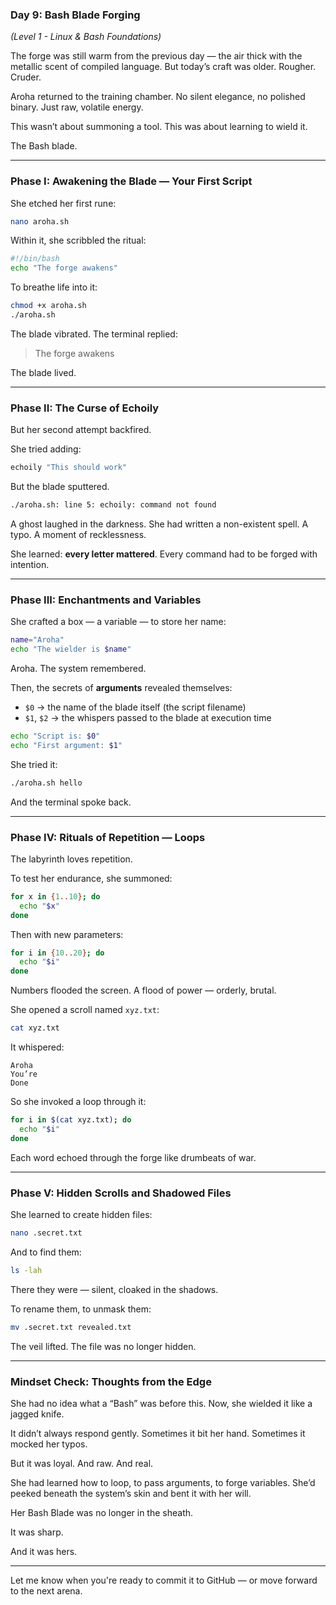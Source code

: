 
### Day 9: Bash Blade Forging

*(Level 1 - Linux & Bash Foundations)*

The forge was still warm from the previous day — the air thick with the metallic scent of compiled language. But today’s craft was older. Rougher. Cruder.

Aroha returned to the training chamber. No silent elegance, no polished binary. Just raw, volatile energy.

This wasn’t about summoning a tool.
This was about learning to wield it.

The Bash blade.

---

### Phase I: Awakening the Blade — Your First Script

She etched her first rune:

```bash
nano aroha.sh
```

Within it, she scribbled the ritual:

```bash
#!/bin/bash
echo "The forge awakens"
```

To breathe life into it:

```bash
chmod +x aroha.sh
./aroha.sh
```

The blade vibrated. The terminal replied:

> The forge awakens

The blade lived.

---

### Phase II: The Curse of Echoily

But her second attempt backfired.

She tried adding:

```bash
echoily "This should work"
```

But the blade sputtered.

```bash
./aroha.sh: line 5: echoily: command not found
```

A ghost laughed in the darkness. She had written a non-existent spell. A typo. A moment of recklessness.

She learned: **every letter mattered**. Every command had to be forged with intention.

---

### Phase III: Enchantments and Variables

She crafted a box — a variable — to store her name:

```bash
name="Aroha"
echo "The wielder is $name"
```

Aroha. The system remembered.

Then, the secrets of **arguments** revealed themselves:

* `$0` → the name of the blade itself (the script filename)
* `$1`, `$2` → the whispers passed to the blade at execution time

```bash
echo "Script is: $0"
echo "First argument: $1"
```

She tried it:

```bash
./aroha.sh hello
```

And the terminal spoke back.

---

### Phase IV: Rituals of Repetition — Loops

The labyrinth loves repetition.

To test her endurance, she summoned:

```bash
for x in {1..10}; do
  echo "$x"
done
```

Then with new parameters:

```bash
for i in {10..20}; do
  echo "$i"
done
```

Numbers flooded the screen. A flood of power — orderly, brutal.

She opened a scroll named `xyz.txt`:

```bash
cat xyz.txt
```

It whispered:

```
Aroha
You’re
Done
```

So she invoked a loop through it:

```bash
for i in $(cat xyz.txt); do
  echo "$i"
done
```

Each word echoed through the forge like drumbeats of war.

---

### Phase V: Hidden Scrolls and Shadowed Files

She learned to create hidden files:

```bash
nano .secret.txt
```

And to find them:

```bash
ls -lah
```

There they were — silent, cloaked in the shadows.

To rename them, to unmask them:

```bash
mv .secret.txt revealed.txt
```

The veil lifted. The file was no longer hidden.

---

### Mindset Check: Thoughts from the Edge

She had no idea what a “Bash” was before this. Now, she wielded it like a jagged knife.

It didn’t always respond gently. Sometimes it bit her hand. Sometimes it mocked her typos.

But it was loyal.
And raw.
And real.

She had learned how to loop, to pass arguments, to forge variables. She’d peeked beneath the system’s skin and bent it with her will.

Her Bash Blade was no longer in the sheath.

It was sharp.

And it was hers.

---

Let me know when you're ready to commit it to GitHub — or move forward to the next arena.
